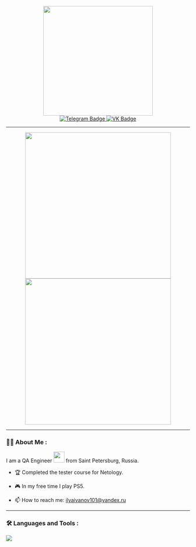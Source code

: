 <div id="header" align="center">
  <img src="https://media.giphy.com/media/TgPTrgkBWPVmXtgk3s/giphy.gif" width="300"/>
</div>

<div id="badges" align="center">
  <a href="https://t.me/ilyaa_ivanov">
    <img src="https://img.shields.io/badge/Telegram-blue?style=for-the-badge&logo=telegram&logoColor=white" alt="Telegram Badge"/>
  </a>
  <a href="https://vk.com/ilyusha_ivanov">
    <img src="https://img.shields.io/badge/VK-blue?style=for-the-badge&logo=vk&logoColor=white" alt="VK Badge"/>
  </a>
</div>

---

<div id="header" align="center">
  <a>
  <img src="https://github-readme-stats.vercel.app/api?username=IlyaaIvanovv&theme=default&show_icons=true&hide_border=false&count_private=true" width="400"/>
  </a>
  <img src="https://github-readme-stats.vercel.app/api/top-langs/?username=IlyaaIvanovv&theme=default&show_icons=true&hide_border=true&layout=compact" width="400"/>
  </a>
</div>

---

### :man_technologist: About Me :
I am a QA Engineer <img src="https://media.giphy.com/media/cmCEsJZHYBPels360q/giphy.gif" width="30"> from Saint Petersburg, Russia.

- :trophy: Сompleted the tester course for Netology.

- :video_game: In my free time I play PS5.

- :mailbox: How to reach me: ilyaivanov101@yandex.ru

---

### :hammer_and_wrench: Languages and Tools :

<p align="left">
  <a href="https://skillicons.dev">
    <img src="https://skillicons.dev/icons?i=java,mysql,idea,gradle,vscode,git,postman,docker&theme=light" />
  </a>
</p>
